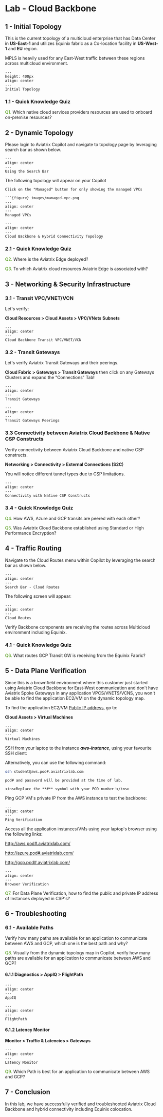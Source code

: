 # Lab - Cloud Backbone

## 1 - Initial Topology

This is the current topology of a multicloud enterprise that has Data Center in **US-East-1** and utilizes Equinix fabric as a Co-location facility in **US-West-1** and **EU** region.

MPLS is heavily used for any East-West traffic between these regions across multicloud environment.

```{figure} images/cbhc-origtopology.jpeg
---
height: 400px
align: center
---
Initial Topology
```

### 1.1 - Quick Knowledge Quiz

<span style='color:#479608'>Q1.</span> Which native cloud services providers resources are used to onboard on-premise resources?

## 2 - Dynamic Topology

Please login to Aviatrix Copilot and navigate to topology page by leveraging search bar as shown below.

```{figure} images/copilot_topology_search.png
---
align: center
---
Using the Search Bar
```

The following topology will appear on your Copilot

```{tip}
Click on the "Managed" button for only showing the managed VPCs

```{figure} images/managed-vpc.png
---
align: center
---
Managed VPCs
```

```{figure} images/topology.png
---
align: center
---
Cloud Backbone & Hybrid Connectivity Topology
```

### 2.1 - Quick Knowledge Quiz

<span style='color:#479608'>Q2.</span> Where is the Aviatrix Edge deployed?

<span style='color:#479608'>Q3.</span> To which Aviatrix cloud resources Aviatrix Edge is associated with?

## 3 - Networking & Security Infrastructure

### 3.1 - Transit VPC/VNET/VCN

Let's verify:

**Cloud Resources > Cloud Assets > VPC/VNets Subnets**

```{figure} images/cloudassets.png
---
align: center
---
Cloud Backbone Transit VPC/VNET/VCN
```

### 3.2 - Transit Gateways

Let's verify Aviatrix Transit Gateways and their peerings.

**Cloud Fabric > Gateways > Transit Gateways** then click on any Gateways Clusters and expand the "Connections" Tab!

```{figure} images/transitgws.png
---
align: center
---
Transit Gateways
```

```{figure} images/transitgws2.png
---
align: center
---
Transit Gateways Peerings
```

### 3.3 Connectivity between Aviatrix Cloud Backbone & Native CSP Constructs

Verify connectivity between Aviatrix Cloud Backbone and native CSP constructs.

**Networking > Connectivity > External Connections (S2C)**

You will notice different tunnel types due to CSP limitations.

```{figure} images/natives2c.png
---
align: center
---
Connectivity with Native CSP Constructs
```

### 3.4 - Quick Knowledge Quiz

<span style='color:#479608'>Q4.</span> How AWS, Azure and GCP transits are peered with each other?

<span style='color:#479608'>Q5.</span> Was Aviatrix Cloud Backbone established using Standard or High Performance Encryption?

## 4 - Traffic Routing

Navigate to the Cloud Routes menu within Copilot by leveraging the search bar as shown below.

```{figure} images/copilot_cloudroutes_search.png
---
align: center
---
Search Bar - Cloud Routes
```

The following screen will appear:

```{figure} images/gatewayroutes.png
---
align: center
---
Cloud Routes
```

Verify Backbone components are receiving the routes across Multicloud environment including Equinix.

### 4.1 - Quick Knowledge Quiz

<span style='color:#479608'>Q6.</span> What routes GCP Transit GW is receiving from the Equinix Fabric?

## 5 - Data Plane Verification

Since this is a brownfield environment where this customer just started using  Aviatrix Cloud Backbone for East-West communication and don't have Aviatrix Spoke Gateways in any application VPCS/VNETS/VCNS, you won't be able to find the application EC2/VM on the dynamic topology map. 

To find the application EC2/VM <ins>Public IP address</ins>, go to:

**Cloud Assets > Virtual Machines**

```{figure} images/vm.png
---
align: center
---
Virtual Machines
```

SSH from your laptop to the instance **_aws-instance_**, using your favourite SSH client:

Alternatively, you can use the following command: 

```bash
ssh student@aws.pod#.aviatrixlab.com
```

```{note}
pod# and password will be provided at the time of lab.

<ins>Replace the **#** symbol with your POD number!</ins>
```

Ping GCP VM's private IP from the AWS instance to test the backbone:

```{figure} images/ping.png
---
align: center
---
Ping Verification
```

Access all the application instances/VMs using your laptop's browser using the following links:

http://aws.pod#.aviatrixlab.com/

http://azure.pod#.aviatrixlab.com/

http://gcp.pod#.aviatrixlab.com/

```{figure} images/browser.png
---
align: center
---
Browser Verification
```

<span style='color:#479608'>Q7.</span> For Data Plane Verification, how to find the public and private IP address of Instances deployed in CSP's?

## 6 - Troubleshooting

### 6.1 - Available Paths

Verify how many paths are available for an application to communicate between AWS and GCP, which one is the best path and why?

<span style='color:#479608'>Q8.</span> Visually from the dynamic topology map in Copilot, verify how many paths are available for an application to communicate between AWS and GCP?

#### 6.1.1 **Diagnostics > AppIQ > FlightPath**

```{figure} images/fp1.png
---
align: center
---
AppIQ
```

```{figure} images/fp2.png
---
align: center
---
FlightPath
```

#### 6.1.2 Latency Monitor

**Monitor > Traffic & Latencies > Gateways**

```{figure} images/latency.png
---
align: center
---
Latency Monitor
```

<span style='color:#479608'>Q9.</span> Which Path is best for an application to communicate between AWS and GCP?

## 7 - Conclusion

In this lab, we have successfully verified and troubleshooted Aviatrix Cloud Backbone and hybrid connectivity including Equinix colocation.
